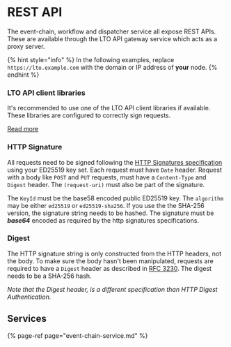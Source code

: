 # REST API

The event-chain, workflow and dispatcher service all expose REST APIs. These are available through the LTO API gateway service which acts as a proxy server.

{% hint style="info" %}
In the following examples, replace `https://lto.example.com` with the domain or IP address of **your** node. 
{% endhint %}

### LTO API client libraries

It's recommended to use one of the LTO API client libraries if available. These libraries are configured to correctly sign requests.

[Read more](api-client-libraries.md)

### HTTP Signature

All requests need to be signed following the [HTTP Signatures specification](https://tools.ietf.org/html/draft-cavage-http-signatures-10) using your ED25519 key set. Each request must have `Date` header. Request with a body like `POST` and `PUT` requests, must have a `Content-Type` and `Digest` header. The `(request-uri)` must also be part of the signature.

The `KeyId` must be the base58 encoded public ED25519 key. The `algorithm` may be either `ed25519` or `ed25519-sha256`. If you use the the SHA-256 version, the signature string needs to be hashed. The signature must be _**base64**_ encoded as required by the http signatures specifications.

### Digest

The HTTP signature string is only constructed from the HTTP headers, not the body. To make sure the body hasn't been manipulated, requests are required to have a `Digest` header as described in [RFC 3230](https://tools.ietf.org/html/rfc3230). The digest needs to be a SHA-256 hash.

_Note that the Digest header, is a different specification than HTTP Digest Authentication._

## Services

{% page-ref page="event-chain-service.md" %}

